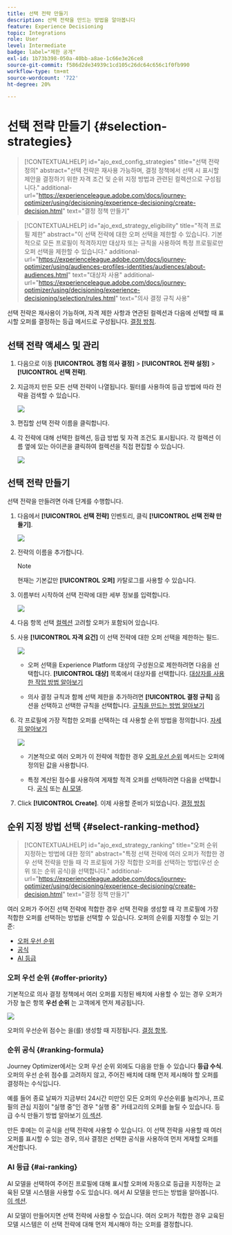 ```yaml
---
title: 선택 전략 만들기
description: 선택 전략을 만드는 방법을 알아봅니다
feature: Experience Decisioning
topic: Integrations
role: User
level: Intermediate
badge: label="제한 공개"
exl-id: 1b73b398-050a-40bb-a8ae-1c66e3e26ce8
source-git-commit: f586d2de34939c1cd105c26dc64c656c1f0fb990
workflow-type: tm+mt
source-wordcount: '722'
ht-degree: 20%

---
```


# 선택 전략 만들기 {#selection-strategies}

>[!CONTEXTUALHELP]
>id="ajo_exd_config_strategies"
>title="선택 전략 정의"
>abstract="선택 전략은 재사용 가능하며, 결정 정책에서 선택 시 표시할 제안을 결정하기 위한 자격 조건 및 순위 지정 방법과 관련된 컬렉션으로 구성됩니다."
>additional-url="https://experienceleague.adobe.com/docs/journey-optimizer/using/decisioning/experience-decisioning/create-decision.html" text="결정 정책 만들기"

>[!CONTEXTUALHELP]
>id="ajo_exd_strategy_eligibility"
>title="적격 프로필 제한"
>abstract="이 선택 전략에 대한 오퍼 선택을 제한할 수 있습니다. 기본적으로 모든 프로필이 적격하지만 대상자 또는 규칙을 사용하여 특정 프로필로만 오퍼 선택을 제한할 수 있습니다."
>additional-url="https://experienceleague.adobe.com/docs/journey-optimizer/using/audiences-profiles-identities/audiences/about-audiences.html" text="대상자 사용"
>additional-url="https://experienceleague.adobe.com/docs/journey-optimizer/using/decisioning/experience-decisioning/selection/rules.html" text="의사 결정 규칙 사용"

선택 전략은 재사용이 가능하며, 자격 제한 사항과 연관된 컬렉션과 다음에 선택할 때 표시할 오퍼를 결정하는 등급 메서드로 구성됩니다. [결정 방침](create-decision.md).

## 선택 전략 액세스 및 관리

1. 다음으로 이동 **[!UICONTROL 경험 의사 결정]** > **[!UICONTROL 전략 설정]** > **[!UICONTROL 선택 전략]**.

1. 지금까지 만든 모든 선택 전략이 나열됩니다. 필터를 사용하여 등급 방법에 따라 전략을 검색할 수 있습니다.

   ![](assets/strategy-list-filters.png)

1. 편집할 선택 전략 이름을 클릭합니다.

1. 각 전략에 대해 선택한 컬렉션, 등급 방법 및 자격 조건도 표시됩니다. 각 컬렉션 이름 옆에 있는 아이콘을 클릭하여 컬렉션을 직접 편집할 수 있습니다.

   ![](assets/strategy-list-edit-collection.png)

## 선택 전략 만들기

선택 전략을 만들려면 아래 단계를 수행합니다.

1. 다음에서 **[!UICONTROL 선택 전략]** 인벤토리, 클릭 **[!UICONTROL 선택 전략 만들기]**.

   ![](assets/strategy-create-button.png)

1. 전략의 이름을 추가합니다.

   >[!NOTE]
   >
   >현재는 기본값만 **[!UICONTROL 오퍼]** 카탈로그를 사용할 수 있습니다.

1. 이름부터 시작하여 선택 전략에 대한 세부 정보를 입력합니다.

   ![](assets/strategy-create-screen.png)

1. 다음 항목 선택 [컬렉션](collections.md) 고려할 오퍼가 포함되어 있습니다.

1. 사용 **[!UICONTROL 자격 요건]** 이 선택 전략에 대한 오퍼 선택을 제한하는 필드.

   ![](assets/strategy-create-eligibility.png)

   * 오퍼 선택을 Experience Platform 대상의 구성원으로 제한하려면 다음을 선택합니다. **[!UICONTROL 대상]** 목록에서 대상자를 선택합니다. [대상자를 사용한 작업 방법 알아보기](../audience/about-audiences.md)

   * 의사 결정 규칙과 함께 선택 제한을 추가하려면 **[!UICONTROL 결정 규칙]** 옵션을 선택하고 선택한 규칙을 선택합니다. [규칙을 만드는 방법 알아보기](rules.md)

1. 각 프로필에 가장 적합한 오퍼를 선택하는 데 사용할 순위 방법을 정의합니다. [자세히 알아보기](#select-ranking-method)

   ![](assets/strategy-create-ranking.png)

   * 기본적으로 여러 오퍼가 이 전략에 적합한 경우 [오퍼 우선 순위](#offer-priority) 메서드는 오퍼에 정의된 값을 사용합니다.

   * 특정 계산된 점수를 사용하여 게재할 적격 오퍼를 선택하려면 다음을 선택합니다. [공식](#ranking-formula) 또는 [AI 모델](#ai-ranking).

1. Click **[!UICONTROL Create]**. 이제 사용할 준비가 되었습니다. [결정 방침](create-decision.md)

## 순위 지정 방법 선택 {#select-ranking-method}

>[!CONTEXTUALHELP]
>id="ajo_exd_strategy_ranking"
>title="오퍼 순위 지정하는 방법에 대한 정의"
>abstract="특정 선택 전략에 여러 오퍼가 적합한 경우 선택 전략을 만들 때 각 프로필에 가장 적합한 오퍼를 선택하는 방법(우선 순위 또는 순위 공식)을 선택합니다."
>additional-url="https://experienceleague.adobe.com/docs/journey-optimizer/using/decisioning/experience-decisioning/create-decision.html" text="결정 정책 만들기"

여러 오퍼가 주어진 선택 전략에 적합한 경우 선택 전략을 생성할 때 각 프로필에 가장 적합한 오퍼를 선택하는 방법을 선택할 수 있습니다. 오퍼의 순위를 지정할 수 있는 기준:

* [오퍼 우선 순위](#offer-priority)
* [공식](#ranking-formula)
* [AI 등급](#ai-ranking)

### 오퍼 우선 순위 {#offer-priority}

기본적으로 의사 결정 정책에서 여러 오퍼를 지정된 배치에 사용할 수 있는 경우 오퍼가 가장 높은 항목 **우선 순위** 는 고객에게 먼저 제공됩니다.

![](assets/item-priority.png)

오퍼의 우선순위 점수는 을(를) 생성할 때 지정됩니다. [결정 항목](items.md).

### 순위 공식 {#ranking-formula}

Journey Optimizer에서는 오퍼 우선 순위 외에도 다음을 만들 수 있습니다 **등급 수식**. 오퍼의 우선 순위 점수를 고려하지 않고, 주어진 배치에 대해 먼저 제시해야 할 오퍼를 결정하는 수식입니다.

예를 들어 종료 날짜가 지금부터 24시간 미만인 모든 오퍼의 우선순위를 늘리거나, 프로필의 관심 지점이 &quot;실행 중&quot;인 경우 &quot;실행 중&quot; 카테고리의 오퍼를 늘릴 수 있습니다. 등급 수식 만들기 방법 알아보기 [이 섹션](ranking.md).

만든 후에는 이 공식을 선택 전략에 사용할 수 있습니다. 이 선택 전략을 사용할 때 여러 오퍼를 표시할 수 있는 경우, 의사 결정은 선택한 공식을 사용하여 먼저 게재할 오퍼를 계산합니다.

### AI 등급 {#ai-ranking}

AI 모델을 선택하여 주어진 프로필에 대해 표시할 오퍼에 자동으로 등급을 지정하는 교육된 모델 시스템을 사용할 수도 있습니다. 에서 AI 모델을 만드는 방법을 알아봅니다. [이 섹션](ranking.md).

AI 모델이 만들어지면 선택 전략에 사용할 수 있습니다. 여러 오퍼가 적합한 경우 교육된 모델 시스템은 이 선택 전략에 대해 먼저 제시해야 하는 오퍼를 결정합니다.
